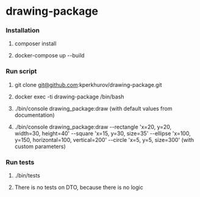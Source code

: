 # drawing-package

### Installation

1) composer install

2) docker-compose up --build


### Run script

1) git clone git@github.com:kperkhurov/drawing-package.git

2) docker exec -ti drawing-package /bin/bash

3) ./bin/console drawing_package:draw (with default values from documentation)

4) ./bin/console drawing_package:draw --rectangle 'x=20, y=20, width=30, height=40' --square 'x=15, y=30, size=35' --ellipse 'x=100, y=150, horizontal=100, vertical=200' --circle 'x=5, y=5, size=300'
(with custom parameters)

### Run tests

1) ./bin/tests

2) There is no tests on DTO, because there is no logic

